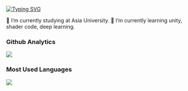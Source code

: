 <a href="https://git.io/typing-svg"><img src="https://readme-typing-svg.demolab.com?font=Fira+Code&duration=4000&pause=2500&color=E6A709&center=true&vCenter=true&width=435&lines=Hi%2C+there!!+%F0%9F%98%80;Welcome+to+my+Github!!" alt="Typing SVG" /></a>

🔭 I’m currently studying at Asia University.
🌱 I’m currently learning unity, shader code, deep learning.
<!--
**Parrot222/Parrot222** is a ✨ _special_ ✨ repository because its `README.md` (this file) appears on your GitHub profile.

Here are some ideas to get you started:

- 🔭 I’m currently working on ...
- 🌱 I’m currently learning ...
- 👯 I’m looking to collaborate on ...
- 🤔 I’m looking for help with ...
- 💬 Ask me about ...
- 📫 How to reach me: ...
- 😄 Pronouns: ...
- ⚡ Fun fact: ...
-->

### Github Analytics
<a href="https://github.com/htchu">
  <img src="https://github-readme-stats.vercel.app/api?username=Parrot222&count_private=true&show_icons=true&include_all_commits=true" />
</a>

### Most Used Languages
<a href="https://github.com/htchu">
  <img src="https://github-readme-stats.vercel.app/api/top-langs/?username=htchu&layout=compact&hide=HTML,CSS,Stylus,CoffeeScript,EJS&langs_count=10" />
</a>
